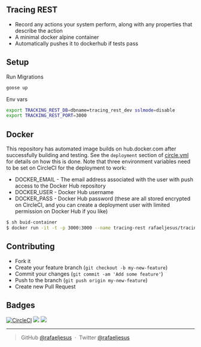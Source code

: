 ## Tracing REST

* Record any actions your system perform, along with any properties that describe the action
* A minimal docker alpine container
* Automatically pushes it to dockerhub if tests pass

## Setup
Run Migrations
```bash
goose up
```

Env vars
```bash
export TRACKING_REST_DB=dbname=tracing_rest_dev sslmode=disable
export TRACKING_REST_PORT=3000
```

## Docker
This repository has automated image builds on hub.docker.com after successfully building and testing. See the `deployment` section of [circle.yml](circle.yml) for details on how this is done. Note that three environment variables need to be set on CircleCI for the deployment to work:

  * DOCKER_EMAIL - The email address associated with the user with push access to the Docker Hub repository
  * DOCKER_USER - Docker Hub username
  * DOCKER_PASS - Docker Hub password (these are all stored encrypted on CircleCI, and you can create a deployment user with limited permission on Docker Hub if you like)

```bash
$ sh buid-container
$ docker run -it -t -p 3000:3000 --name tracing-rest rafaeljesus/tracing-rest
```

## Contributing
- Fork it
- Create your feature branch (`git checkout -b my-new-feature`)
- Commit your changes (`git commit -am 'Add some feature'`)
- Push to the branch (`git push origin my-new-feature`)
- Create new Pull Request

## Badges

[![CircleCI](https://circleci.com/gh/rafaeljesus/tracing-rest.svg?style=svg)](https://circleci.com/gh/rafaeljesus/tracing-rest)
[![](https://images.microbadger.com/badges/image/rafaeljesus/tracing-rest.svg)](https://microbadger.com/images/rafaeljesus/tracing-rest "Get your own image badge on microbadger.com")
[![](https://images.microbadger.com/badges/version/rafaeljesus/tracing-rest.svg)](https://microbadger.com/images/rafaeljesus/tracing-rest "Get your own version badge on microbadger.com")

---

> GitHub [@rafaeljesus](https://github.com/rafaeljesus) &nbsp;&middot;&nbsp;
> Twitter [@rafaeljesus](https://twitter.com/_jesus_rafael)
